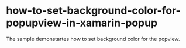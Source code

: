 # how-to-set-background-color-for-popupview-in-xamarin-popup
The sample demonstartes how to set background color for the popview. 